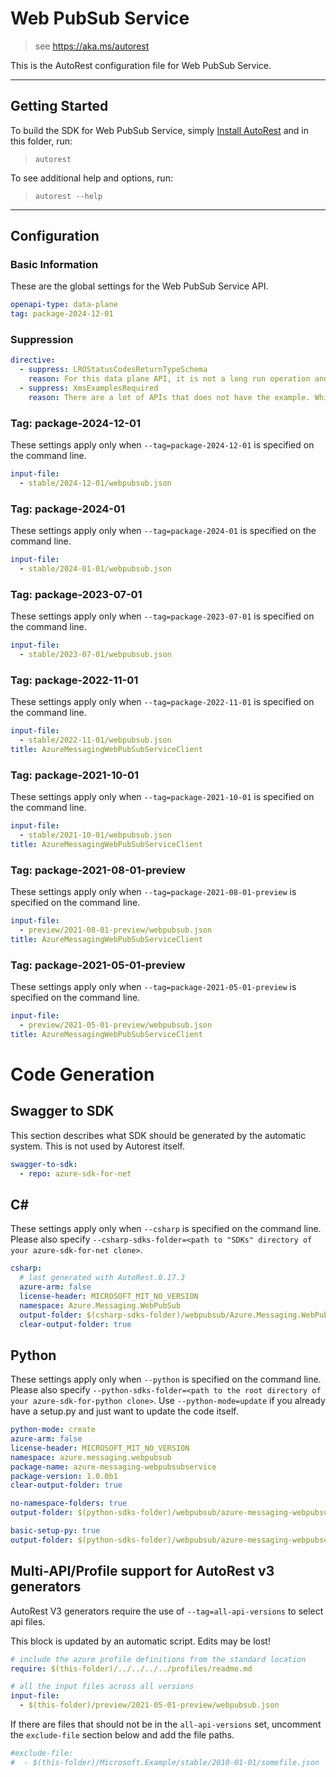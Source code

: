 # Web PubSub Service

> see https://aka.ms/autorest

This is the AutoRest configuration file for Web PubSub Service.

---

## Getting Started

To build the SDK for Web PubSub Service, simply [Install AutoRest](https://aka.ms/autorest/install) and in this folder, run:

> `autorest`

To see additional help and options, run:

> `autorest --help`

---

## Configuration

### Basic Information

These are the global settings for the Web PubSub Service API.

``` yaml
openapi-type: data-plane
tag: package-2024-12-01
```

### Suppression

``` yaml
directive:
  - suppress: LROStatusCodesReturnTypeSchema
    reason: For this data plane API, it is not a long run operation and the status code indicates the results.
  - suppress: XmsExamplesRequired
    reason: There are a lot of APIs that does not have the example. While it is being worked upon disabling this to ensure that we catch and fix other violations
```


### Tag: package-2024-12-01

These settings apply only when `--tag=package-2024-12-01` is specified on the command line.

```yaml $(tag) == 'package-2024-12-01'
input-file:
  - stable/2024-12-01/webpubsub.json
```

### Tag: package-2024-01

These settings apply only when `--tag=package-2024-01` is specified on the command line.

```yaml $(tag) == 'package-2024-01'
input-file:
  - stable/2024-01-01/webpubsub.json
```
### Tag: package-2023-07-01

These settings apply only when `--tag=package-2023-07-01` is specified on the command line.

``` yaml $(tag) == 'package-2023-07-01'
input-file:
  - stable/2023-07-01/webpubsub.json
```

### Tag: package-2022-11-01

These settings apply only when `--tag=package-2022-11-01` is specified on the command line.

``` yaml $(tag) == 'package-2022-11-01'
input-file:
  - stable/2022-11-01/webpubsub.json
title: AzureMessagingWebPubSubServiceClient
```

### Tag: package-2021-10-01

These settings apply only when `--tag=package-2021-10-01` is specified on the command line.

``` yaml $(tag) == 'package-2021-10-01'
input-file:
  - stable/2021-10-01/webpubsub.json
title: AzureMessagingWebPubSubServiceClient
```

### Tag: package-2021-08-01-preview

These settings apply only when `--tag=package-2021-08-01-preview` is specified on the command line.

``` yaml $(tag) == 'package-2021-08-01-preview'
input-file:
  - preview/2021-08-01-preview/webpubsub.json
title: AzureMessagingWebPubSubServiceClient
```

### Tag: package-2021-05-01-preview

These settings apply only when `--tag=package-2021-05-01-preview` is specified on the command line.

``` yaml $(tag) == 'package-2021-05-01-preview'
input-file:
  - preview/2021-05-01-preview/webpubsub.json
title: AzureMessagingWebPubSubServiceClient
```

# Code Generation

## Swagger to SDK

This section describes what SDK should be generated by the automatic system.
This is not used by Autorest itself.

``` yaml $(swagger-to-sdk)
swagger-to-sdk:
  - repo: azure-sdk-for-net
```

## C#

These settings apply only when `--csharp` is specified on the command line.
Please also specify `--csharp-sdks-folder=<path to "SDKs" directory of your azure-sdk-for-net clone>`.

``` yaml $(csharp)
csharp:
  # last generated with AutoRest.0.17.3
  azure-arm: false
  license-header: MICROSOFT_MIT_NO_VERSION
  namespace: Azure.Messaging.WebPubSub
  output-folder: $(csharp-sdks-folder)/webpubsub/Azure.Messaging.WebPubSub/src/Generated
  clear-output-folder: true
```

## Python

These settings apply only when `--python` is specified on the command line.
Please also specify `--python-sdks-folder=<path to the root directory of your azure-sdk-for-python clone>`.
Use `--python-mode=update` if you already have a setup.py and just want to update the code itself.

``` yaml $(python)
python-mode: create
azure-arm: false
license-header: MICROSOFT_MIT_NO_VERSION
namespace: azure.messaging.webpubsub
package-name: azure-messaging-webpubsubservice
package-version: 1.0.0b1
clear-output-folder: true
```

``` yaml $(python) && $(python-mode) == 'update'
no-namespace-folders: true
output-folder: $(python-sdks-folder)/webpubsub/azure-messaging-webpubsubservice/azure/messaging/webpubsubservice
```

``` yaml $(python) && $(python-mode) == 'create'
basic-setup-py: true
output-folder: $(python-sdks-folder)/webpubsub/azure-messaging-webpubsubservice
```

## Multi-API/Profile support for AutoRest v3 generators

AutoRest V3 generators require the use of `--tag=all-api-versions` to select api files.

This block is updated by an automatic script. Edits may be lost!

``` yaml $(tag) == 'all-api-versions' /* autogenerated */
# include the azure profile definitions from the standard location
require: $(this-folder)/../../../../profiles/readme.md

# all the input files across all versions
input-file:
  - $(this-folder)/preview/2021-05-01-preview/webpubsub.json
```

If there are files that should not be in the `all-api-versions` set,
uncomment the `exclude-file` section below and add the file paths.

``` yaml $(tag) == 'all-api-versions'
#exclude-file:
#  - $(this-folder)/Microsoft.Example/stable/2010-01-01/somefile.json
```